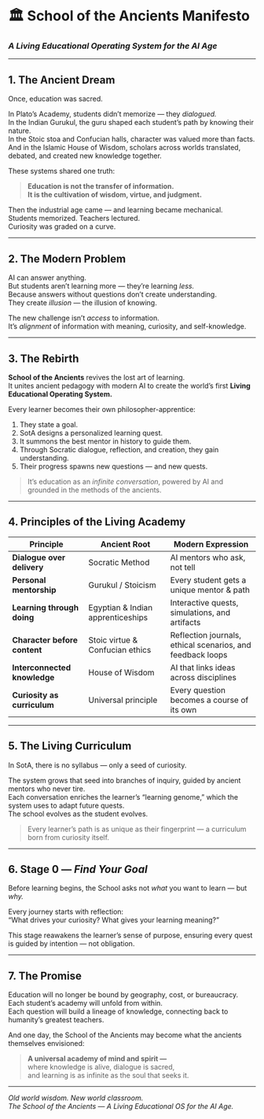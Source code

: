 
# 🏛️ School of the Ancients Manifesto  
### *A Living Educational Operating System for the AI Age*

---

## 1. The Ancient Dream

Once, education was sacred.  

In Plato’s Academy, students didn’t memorize — they *dialogued.*  
In the Indian Gurukul, the guru shaped each student’s path by knowing their nature.  
In the Stoic stoa and Confucian halls, character was valued more than facts.  
And in the Islamic House of Wisdom, scholars across worlds translated, debated, and created new knowledge together.  

These systems shared one truth:  

> **Education is not the transfer of information.**  
> **It is the cultivation of wisdom, virtue, and judgment.**  

Then the industrial age came — and learning became mechanical.  
Students memorized. Teachers lectured.  
Curiosity was graded on a curve.  

---

## 2. The Modern Problem

AI can answer anything.  
But students aren’t learning more — they’re learning *less.*  
Because answers without questions don’t create understanding.  
They create *illusion* — the illusion of knowing.  

The new challenge isn’t *access* to information.  
It’s *alignment* of information with meaning, curiosity, and self-knowledge.  

---

## 3. The Rebirth

**School of the Ancients** revives the lost art of learning.  
It unites ancient pedagogy with modern AI to create the world’s first **Living Educational Operating System.**  

Every learner becomes their own philosopher-apprentice:

1. They state a goal.  
2. SotA designs a personalized learning quest.  
3. It summons the best mentor in history to guide them.  
4. Through Socratic dialogue, reflection, and creation, they gain understanding.  
5. Their progress spawns new questions — and new quests.  

> It’s education as an *infinite conversation*, powered by AI and grounded in the methods of the ancients.  

---

## 4. Principles of the Living Academy

| Principle | Ancient Root | Modern Expression |
|------------|---------------|------------------|
| **Dialogue over delivery** | Socratic Method | AI mentors who ask, not tell |
| **Personal mentorship** | Gurukul / Stoicism | Every student gets a unique mentor & path |
| **Learning through doing** | Egyptian & Indian apprenticeships | Interactive quests, simulations, and artifacts |
| **Character before content** | Stoic virtue & Confucian ethics | Reflection journals, ethical scenarios, and feedback loops |
| **Interconnected knowledge** | House of Wisdom | AI that links ideas across disciplines |
| **Curiosity as curriculum** | Universal principle | Every question becomes a course of its own |

---

## 5. The Living Curriculum

In SotA, there is no syllabus — only a seed of curiosity.  

The system grows that seed into branches of inquiry, guided by ancient mentors who never tire.  
Each conversation enriches the learner’s “learning genome,” which the system uses to adapt future quests.  
The school evolves as the student evolves.  

> Every learner’s path is as unique as their fingerprint — a curriculum born from curiosity itself.  

---

## 6. Stage 0 — *Find Your Goal*

Before learning begins, the School asks not *what* you want to learn — but *why.*  

Every journey starts with reflection:  
“What drives your curiosity? What gives your learning meaning?”  

This stage reawakens the learner’s sense of purpose, ensuring every quest is guided by intention — not obligation.  

---

## 7. The Promise

Education will no longer be bound by geography, cost, or bureaucracy.  
Each student’s academy will unfold from within.  
Each question will build a lineage of knowledge, connecting back to humanity’s greatest teachers.  

And one day, the School of the Ancients may become what the ancients themselves envisioned:  

> **A universal academy of mind and spirit —**  
> where knowledge is alive, dialogue is sacred,  
> and learning is as infinite as the soul that seeks it.  

---

*Old world wisdom. New world classroom.*  
*The School of the Ancients — A Living Educational OS for the AI Age.*
